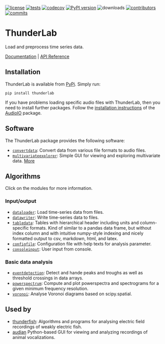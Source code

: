 [![license](https://img.shields.io/pypi/l/thunderlab.svg)](https://github.com/bendalab/thunderlab/blob/master/LICENSE)
[![tests](https://github.com/bendalab/thunderlab/workflows/tests/badge.svg?dummy=42)](https://github.com/bendalab/thunderlab/actions)
[![codecov](https://bendalab.github.io/thunderlab/coverage.svg?dummy=42)](https://bendalab.github.io/thunderlab/cover)
[![PyPI version](https://img.shields.io/pypi/v/thunderlab.svg)](https://pypi.python.org/pypi/thunderlab/)
![downloads](https://img.shields.io/pypi/dm/thunderlab.svg)
[![contributors](https://img.shields.io/github/contributors/bendalab/thunderlab)](https://github.com/bendalab/thunderlab/graphs/contributors)
[![commits](https://img.shields.io/github/commit-activity/m/bendalab/thunderlab)](https://github.com/bendalab/thunderlab/pulse)
<!--
![python](https://img.shields.io/pypi/pyversions/thunderlab.svg)
![issues open](https://img.shields.io/github/issues/bendalab/thunderlab.svg)
![issues closed](https://img.shields.io/github/issues-closed/bendalab/thunderlab.svg)
![pullrequests open](https://img.shields.io/github/issues-pr/bendalab/thunderlab.svg)
![pullrequests closed](https://img.shields.io/github/issues-pr-closed/bendalab/thunderlab.svg)
-->

# ThunderLab

Load and preprocess time series data.

[Documentation](https://bendalab.github.io/thunderlab/) |
[API Reference](https://bendalab.github.io/thunderlab/api/)


## Installation

ThunderLab is available from
[PyPi](https://pypi.org/project/thunderlab/). Simply run:
```
pip install thunderlab
```

If you have problems loading specific audio files with ThunderLab,
then you need to install further packages. Follow the [installation
instructions](https://bendalab.github.io/audioio/installation/) of the
[AudioIO](https://bendalab.github.io/audioio/) package.


## Software

The ThunderLab package provides the following software:

- [`convertdata`](https://bendalab.github.io/thunderlab/api/convertdata/): Convert data from various file formats to audio files.
- [`multivariateexplorer`](https://bendalab.github.io/thunderlab/api/multivariateexplorer.html): Simple GUI for viewing and exploring multivariate data. [More](docs/multivariateexplorer/index.html)


## Algorithms

Click on the modules for more information.

### Input/output

- [`dataloader`](https://bendalab.github.io/thunderlab/api/dataloader.html): Load time-series data from files.
- [`datawriter`](https://bendalab.github.io/thunderlab/api/datawriter.html): Write time-series data to files.
- [`tabledata`](https://bendalab.github.io/thunderlab/api/tabledata.html):
  Tables with hierarchical header including units and column-specific
  formats. Kind of similar to a pandas data frame, but without index
  column and with intuitive numpy-style indexing and nicely formatted
  output to csv, markdown, html, and latex.
- [`configfile`](https://bendalab.github.io/thunderlab/api/configfile.html): Configuration file with help texts for analysis parameter.
- [`consoleinput`](https://bendalab.github.io/thunderlab/api/consoleinput.html): User input from console.

### Basic data analysis

- [`eventdetection`](https://bendalab.github.io/thunderlab/api/eventdetection.html): Detect and hande peaks and troughs as well as threshold crossings in data arrays.
- [`powerspectrum`](https://bendalab.github.io/thunderlab/api/powerspectrum.html): Compute and plot powerspectra and spectrograms for a given minimum frequency resolution.
- [`voronoi`](https://bendalab.github.io/thunderlab/api/voronoi.html): Analyse Voronoi diagrams based on scipy.spatial.


## Used by

- [thunderfish](https://github.com/bendalab/thunderfish): Algorithms and programs for analysing electric field recordings of weakly electric fish.
- [audian](https://github.com/bendalab/audian) Python-based GUI for
viewing and analyzing recordings of animal vocalizations.